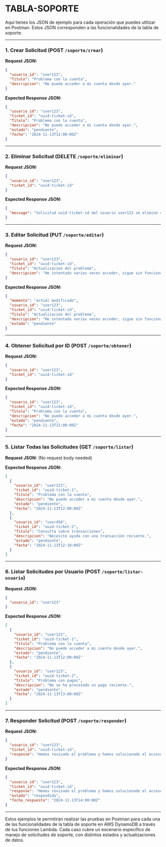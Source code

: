 # TABLA-SOPORTE
Aquí tienes los JSON de ejemplo para cada operación que puedes utilizar en Postman. Estos JSON corresponden a las funcionalidades de la tabla de soporte.

---

### 1. **Crear Solicitud** (POST `/soporte/crear`)

**Request JSON:**
```json
{
  "usuario_id": "user123",
  "Titulo": "Problema con la cuenta",
  "descripcion": "No puedo acceder a mi cuenta desde ayer."
}
```

**Expected Response JSON:**
```json
{
  "usuario_id": "user123",
  "ticket_id": "uuid-ticket-id",
  "Titulo": "Problema con la cuenta",
  "descripcion": "No puedo acceder a mi cuenta desde ayer.",
  "estado": "pendiente",
  "fecha": "2024-11-13T12:00:00Z"
}
```

---

### 2. **Eliminar Solicitud** (DELETE `/soporte/eliminar`)

**Request JSON:**
```json
{
  "usuario_id": "user123",
  "ticket_id": "uuid-ticket-id"
}
```

**Expected Response JSON:**
```json
{
  "message": "Solicitud uuid-ticket-id del usuario user123 se eliminó correctamente"
}
```

---

### 3. **Editar Solicitud** (PUT `/soporte/editar`)

**Request JSON:**
```json
{
  "usuario_id": "user123",
  "ticket_id": "uuid-ticket-id",
  "Titulo": "Actualización del problema",
  "descripcion": "He intentado varias veces acceder, sigue sin funcionar."
}
```

**Expected Response JSON:**
```json
{
  "momento": "actual modificado",
  "usuario_id": "user123",
  "ticket_id": "uuid-ticket-id",
  "Titulo": "Actualización del problema",
  "descripcion": "He intentado varias veces acceder, sigue sin funcionar.",
  "estado": "pendiente"
}
```

---

### 4. **Obtener Solicitud por ID** (POST `/soporte/obtener`)

**Request JSON:**
```json
{
  "usuario_id": "user123",
  "ticket_id": "uuid-ticket-id"
}
```

**Expected Response JSON:**
```json
{
  "usuario_id": "user123",
  "ticket_id": "uuid-ticket-id",
  "Titulo": "Problema con la cuenta",
  "descripcion": "No puedo acceder a mi cuenta desde ayer.",
  "estado": "pendiente",
  "fecha": "2024-11-13T12:00:00Z"
}
```

---

### 5. **Listar Todas las Solicitudes** (GET `/soporte/listar`)

**Request JSON:** (No request body needed)

**Expected Response JSON:**
```json
[
  {
    "usuario_id": "user123",
    "ticket_id": "uuid-ticket-1",
    "Titulo": "Problema con la cuenta",
    "descripcion": "No puedo acceder a mi cuenta desde ayer.",
    "estado": "pendiente",
    "fecha": "2024-11-13T12:00:00Z"
  },
  {
    "usuario_id": "user456",
    "ticket_id": "uuid-ticket-2",
    "Titulo": "Consulta sobre transacciones",
    "descripcion": "Necesito ayuda con una transacción reciente.",
    "estado": "pendiente",
    "fecha": "2024-11-13T12:10:00Z"
  }
]
```

---

### 6. **Listar Solicitudes por Usuario** (POST `/soporte/listar-usuario`)

**Request JSON:**
```json
{
  "usuario_id": "user123"
}
```

**Expected Response JSON:**
```json
[
  {
    "usuario_id": "user123",
    "ticket_id": "uuid-ticket-1",
    "Titulo": "Problema con la cuenta",
    "descripcion": "No puedo acceder a mi cuenta desde ayer.",
    "estado": "pendiente",
    "fecha": "2024-11-13T12:00:00Z"
  },
  {
    "usuario_id": "user123",
    "ticket_id": "uuid-ticket-2",
    "Titulo": "Problema con pagos",
    "descripcion": "No se ha procesado un pago reciente.",
    "estado": "pendiente",
    "fecha": "2024-11-13T13:00:00Z"
  }
]
```

---

### 7. **Responder Solicitud** (POST `/soporte/responder`)

**Request JSON:**
```json
{
  "usuario_id": "user123",
  "ticket_id": "uuid-ticket-id",
  "response": "Hemos revisado el problema y hemos solucionado el acceso."
}
```

**Expected Response JSON:**
```json
{
  "usuario_id": "user123",
  "ticket_id": "uuid-ticket-id",
  "response": "Hemos revisado el problema y hemos solucionado el acceso.",
  "estado": "respondido",
  "fecha_respuesta": "2024-11-13T14:00:00Z"
}
```

---

Estos ejemplos te permitirán realizar las pruebas en Postman para cada una de las funcionalidades de la tabla de soporte en AWS DynamoDB a través de tus funciones Lambda. Cada caso cubre un escenario específico de manejo de solicitudes de soporte, con distintos estados y actualizaciones de datos.
